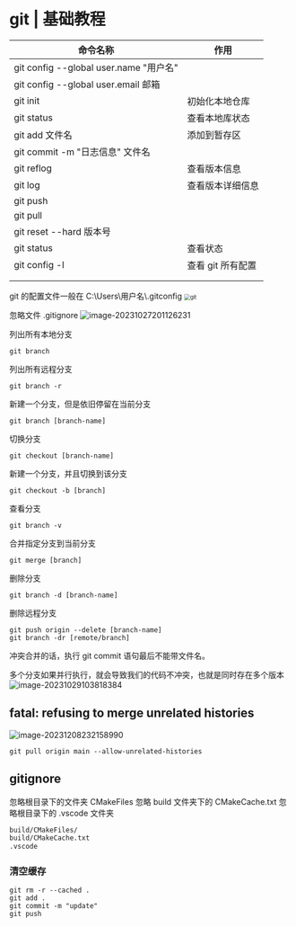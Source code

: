 # git | 基础教程

| 命令名称                                | 作用          |
| ----------------------------------- | ----------- |
| git config --global user.name "用户名" |             |
| git config --global user.email 邮箱   |             |
| git init                            | 初始化本地仓库     |
| git status                          | 查看本地库状态     |
| git add 文件名                         | 添加到暂存区      |
| git commit -m "日志信息" 文件名            |             |
| git reflog                          | 查看版本信息      |
| git log                             | 查看版本详细信息    |
| git push                            |             |
| git pull                            |             |
| git reset --hard 版本号                |             |
| git status                          | 查看状态        |
| git config -l                       | 查看 git 所有配置 |
|                                     |             |
|                                     |             |
git 的配置文件一般在 C:\\Users\\用户名\\.gitconfig
<img src="https://typora-birdy.oss-cn-guangzhou.aliyuncs.com/090103ec08e0c2708c66b1fa25abe90.png" alt="git" style="zoom:67%;" />

忽略文件 .gitignore
![image-20231027201126231](https://typora-birdy.oss-cn-guangzhou.aliyuncs.com/image-20231027201126231.png)

列出所有本地分支
```shell
git branch 
```

列出所有远程分支
```shell
git branch -r
```

新建一个分支，但是依旧停留在当前分支
```shell
git branch [branch-name]
```

切换分支
```shell
git checkout [branch-name]
```

新建一个分支，并且切换到该分支
```shell
git checkout -b [branch]
```

查看分支
```shell
git branch -v
```

合并指定分支到当前分支
```shell
git merge [branch]
```

删除分支
```shell
git branch -d [branch-name]
```

删除远程分支
```shell
git push origin --delete [branch-name]
git branch -dr [remote/branch]
```

冲突合并的话，执行 git commit 语句最后不能带文件名。

多个分支如果并行执行，就会导致我们的代码不冲突，也就是同时存在多个版本
![image-20231029103818384](https://typora-birdy.oss-cn-guangzhou.aliyuncs.com/image-20231029103818384.png)

## fatal: refusing to merge unrelated histories
![image-20231208232158990](https://typora-birdy.oss-cn-guangzhou.aliyuncs.com/image-20231208232158990.png)

```shell
git pull origin main --allow-unrelated-histories
```

## gitignore
忽略根目录下的文件夹 CMakeFiles
忽略 build 文件夹下的 CMakeCache.txt
忽略根目录下的 .vscode 文件夹
```txt
build/CMakeFiles/
build/CMakeCache.txt
.vscode
```
### 清空缓存
```shell
git rm -r --cached .
git add .
git commit -m "update"
git push
```